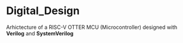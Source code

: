 # Digital_Design

Arhictecture of a RISC-V OTTER MCU (Microcontroller) designed with <b>Verilog</b> and <b>SystemVerilog</b>
